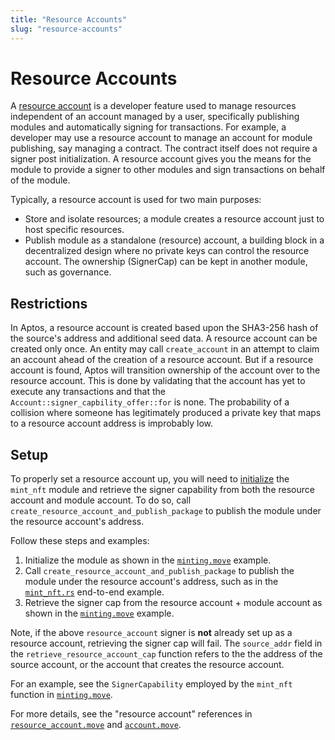 ```yaml
---
title: "Resource Accounts"
slug: "resource-accounts"
---
```


# Resource Accounts

A [resource account](https://github.com/aptos-labs/aptos-core/blob/main/aptos-move/framework/aptos-framework/sources/resource_account.move) is a developer feature used to manage resources independent of an account managed by a user, specifically publishing modules and automatically signing for transactions. For example, a developer may use a resource account to manage an account for module publishing, say managing a contract. The contract itself does not require a signer post initialization. A resource account gives you the means for the module to provide a signer to other modules and sign transactions on behalf of the module.

Typically, a resource account is used for two main purposes:

* Store and isolate resources; a module creates a resource account just to host specific resources.
* Publish module as a standalone (resource) account, a building block in a decentralized design where no private keys can control the resource account. The ownership (SignerCap) can be kept in another module, such as governance.

## Restrictions

In Aptos, a resource account is created based upon the SHA3-256 hash of the source's address and additional seed data. A resource account can be created only once. An entity may call `create_account` in an attempt to claim an account ahead of the creation of a resource account. But if a resource account is found, Aptos will transition ownership of the account over to the resource account. This is done by validating that the account has yet to execute any transactions and that the `Account::signer_capbility_offer::for` is none. The probability of a collision where someone has legitimately produced a private key that maps to a resource account address is improbably low.

## Setup

To properly set a resource account up, you will need to [initialize](https://github.com/aptos-labs/aptos-core/blob/2e9d8ee759fcd3f6e831034f05c1656b1c48efc4/aptos-move/move-examples/mint_nft/sources/minting.move#L73) the `mint_nft` module and retrieve the signer capability from both the resource account and module account. To do so, call `create_resource_account_and_publish_package` to publish the module under the resource account's address.

Follow these steps and examples:

1. Initialize the module as shown in the [`minting.move`](https://github.com/aptos-labs/aptos-core/blob/2e9d8ee759fcd3f6e831034f05c1656b1c48efc4/aptos-move/move-examples/mint_nft/sources/minting.move#L73) example.
1. Call `create_resource_account_and_publish_package` to publish the module under the resource account's address, such as in the [`mint_nft.rs`](https://github.com/aptos-labs/aptos-core/blob/main/aptos-move/e2e-move-tests/src/tests/mint_nft.rs#L62) end-to-end example.
1. Retrieve the signer cap from the resource account + module account as shown in the [`minting.move`](https://github.com/aptos-labs/aptos-core/blob/2e9d8ee759fcd3f6e831034f05c1656b1c48efc4/aptos-move/move-examples/mint_nft/sources/minting.move#L83) example.

Note, if the above `resource_account` signer is **not** already set up as a resource account, retrieving the signer cap will fail. The `source_addr` field in the `retrieve_resource_account_cap` function refers to the the address of the source account, or the account that creates the resource account.

For an example, see the `SignerCapability` employed by the `mint_nft` function in [`minting.move`](https://github.com/aptos-labs/aptos-core/blob/2e9d8ee759fcd3f6e831034f05c1656b1c48efc4/aptos-move/move-examples/mint_nft/sources/minting.move#L143-L181).

For more details, see the "resource account" references in [`resource_account.move`](https://github.com/aptos-labs/aptos-core/blob/main/aptos-move/framework/aptos-framework/sources/resource_account.move) and [`account.move`](https://github.com/aptos-labs/aptos-core/blob/main/aptos-move/framework/aptos-framework/sources/account.move).